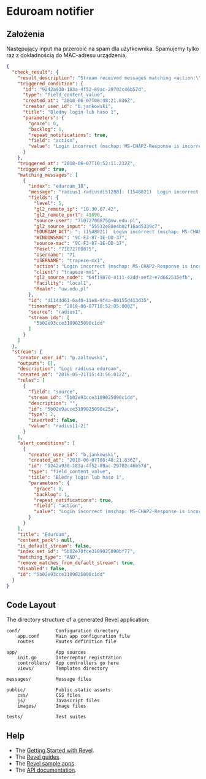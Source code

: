 # Eduroam notifier

## Założenia

Następujący input ma przerobić na spam dla użytkownika. Spamujemy tylko raz z dokładnością do MAC-adresu urządzenia.

```json
{
  "check_result": {
    "result_description": "Stream received messages matching <action:\"Login incorrect (mschap: MS-CHAP2-Response is incorrect)\"> (Current grace time: 0 minutes)",
    "triggered_condition": {
      "id": "9242a930-183a-4f52-89ac-29702c46b57d",
      "type": "field_content_value",
      "created_at": "2018-06-07T08:48:21.836Z",
      "creator_user_id": "b.jankowski",
      "title": "Bledny login lub haso 1",
      "parameters": {
        "grace": 0,
        "backlog": 1,
        "repeat_notifications": true,
        "field": "action",
        "value": "Login incorrect (mschap: MS-CHAP2-Response is incorrect)"
      }
    },
    "triggered_at": "2018-06-07T10:52:11.232Z",
    "triggered": true,
    "matching_messages": [
      {
        "index": "eduroam_18",
        "message": "radius1 radiusd[51288]: (1548821)  Login incorrect (mschap: MS-CHAP2-Response is incorrect): [71072700875@uw.edu.pl] (from client trapeze-mx1 port 56454 cli 9C-F3-87-1E-DD-37 via TLS tunnel)",
        "fields": {
          "level": 5,
          "gl2_remote_ip": "10.30.87.42",
          "gl2_remote_port": 41690,
          "source-user": "71072700875@uw.edu.pl",
          "gl2_source_input": "55512e88e4b02f16ad5339c7",
          "EDUROAM_ACT": ": (1548821)  Login incorrect (mschap: MS-CHAP2-Response is incorrect): [71072700875@uw.edu.pl] (from client trapeze-mx1 port 56454 cli 9C-F3-87-1E-DD-37",
          "WINDOWSMAC": "9C-F3-87-1E-DD-37",
          "source-mac": "9C-F3-87-1E-DD-37",
          "Pesel": "71072700875",
          "Username": "71                                                                                                010.030.061.024.41245-010.012.003.236.00080: 072700875",
          "USERNAME": "trapeze-mx1",
          "action": "Login incorrect (mschap: MS-CHAP2-Response is incorrect)",
          "client": "trapeze-mx1",
          "gl2_source_node": "64f19870-4111-42dd-aef2-e7d662535efb",
          "facility": "local1",
          "Realm": "uw.edu.pl"
        },
        "id": "d1144d61-6a40-11e8-9f4a-00155d413d35",
        "timestamp": "2018-06-07T10:52:05.000Z",
        "source": "radius1",
        "stream_ids": [
          "5b02e93cce3109025090c1dd"
        ]
      }
    ]
  },
  "stream": {
    "creator_user_id": "p.zoltowski",
    "outputs": [],
    "description": "Logi radiusa eduroam",
    "created_at": "2018-05-21T15:43:56.012Z",
    "rules": [
      {
        "field": "source",
        "stream_id": "5b02e93cce3109025090c1dd",
        "description": "",
        "id": "5b02e9acce3109025090c25a",
        "type": 2,
        "inverted": false,
        "value": "radius[1-2]"
      }
    ],
    "alert_conditions": [
      {
        "creator_user_id": "b.jankowski",
        "created_at": "2018-06-07T08:48:21.836Z",
        "id": "9242a930-183a-4f52-89ac-29702c46b57d",
        "type": "field_content_value",
        "title": "Bledny login lub haso 1",
        "parameters": {
          "grace": 0,
          "backlog": 1,
          "repeat_notifications": true,
          "field": "action",
          "value": "Login incorrect (mschap: MS-CHAP2-Response is incorrect)"
        }
      }
    ],
    "title": "Eduroam",
    "content_pack": null,
    "is_default_stream": false,
    "index_set_id": "5b02e70fce3109025090bf77",
    "matching_type": "AND",
    "remove_matches_from_default_stream": true,
    "disabled": false,
    "id": "5b02e93cce3109025090c1dd"
  }
}
```

## Code Layout

The directory structure of a generated Revel application:

    conf/             Configuration directory
        app.conf      Main app configuration file
        routes        Routes definition file

    app/              App sources
        init.go       Interceptor registration
        controllers/  App controllers go here
        views/        Templates directory

    messages/         Message files

    public/           Public static assets
        css/          CSS files
        js/           Javascript files
        images/       Image files

    tests/            Test suites


## Help

* The [Getting Started with Revel](http://revel.github.io/tutorial/gettingstarted.html).
* The [Revel guides](http://revel.github.io/manual/index.html).
* The [Revel sample apps](http://revel.github.io/examples/index.html).
* The [API documentation](https://godoc.org/github.com/revel/revel).

